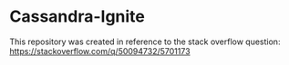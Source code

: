 # Cassandra-Ignite
This repository was created in reference to the stack overflow question: https://stackoverflow.com/q/50094732/5701173
